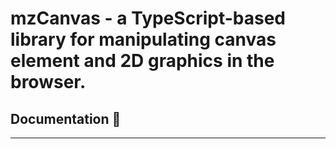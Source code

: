 # mzCanvas - a TypeScript-based library for manipulating canvas element and 2D graphics in the browser.

## Documentation 🔖

------------------------------